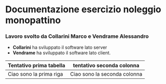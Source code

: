 # Documentazione esercizio noleggio monopattino

### Lavoro svolto da Collarini Marco e Vendrame Alessandro

- **Collarini** ha sviluppato il software lato server
- **Vendrame** ha sviluppato il software lato client.

| Tentativo prima tabella | tentativo seconda colonna |
|-------------------------|---------------------------|
| Ciao sono la prima riga | Ciao sono la seconda colonna|
